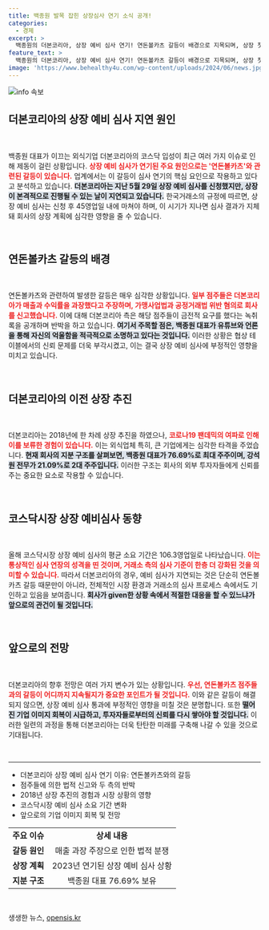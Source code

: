 ```yaml
---
title: 백종원 발목 잡힌 상장심사 연기 소식 공개!
categories:
  - 경제
excerpt: >
  백종원의 더본코리아, 상장 예비 심사 연기! 연돈볼카츠 갈등이 배경으로 지목되며, 상장 첫걸음에 어려움이 예상된다. 과연 앞으로의 행보는? 클릭 후 자세한 내용을 확인하세요!
feature_text: >
  백종원의 더본코리아, 상장 예비 심사 연기! 연돈볼카츠 갈등이 배경으로 지목되며, 상장 첫걸음에 어려움이 예상된다. 과연 앞으로의 행보는? 클릭 후 자세한 내용을 확인하세요!
image: 'https://www.behealthy4u.com/wp-content/uploads/2024/06/news.jpg'
---
```


<p><img src="https://www.behealthy4u.com/wp-content/uploads/2024/06/news.jpg" alt="info 속보" /></p>

<h2 data-ke-size="size26">더본코리아의 상장 예비 심사 지연 원인</h2>

<p data-ke-size="size16">&nbsp;</p>

<p data-ke-size="size16">백종원 대표가 이끄는 외식기업 더본코리아의 코스닥 입성이 최근 여러 가지 이슈로 인해 제동이 걸린 상황입니다. <b><span style="color: #ee2323;">상장 예비 심사가 연기된 주요 원인으로는 '연돈볼카츠'와 관련된 갈등이 있습니다.</span></b> 업계에서는 이 갈등이 심사 연기의 핵심 요인으로 작용하고 있다고 분석하고 있습니다. <b><span style="background-color: #21538527;">더본코리아는 지난 5월 29일 상장 예비 심사를 신청했지만, 상장이 본격적으로 진행될 수 있는 날이 지연되고 있습니다.</span></b> 한국거래소의 규정에 따르면, 상장 예비 심사는 신청 후 45영업일 내에 마쳐야 하며, 이 시기가 지나면 심사 결과가 지체돼 회사의 상장 계획에 심각한 영향을 줄 수 있습니다.</p>

<p data-ke-size="size16">&nbsp;</p>

<h2 data-ke-size="size26">연돈볼카츠 갈등의 배경</h2>

<p data-ke-size="size16">&nbsp;</p>

<p data-ke-size="size16">연돈볼카츠와 관련하여 발생한 갈등은 매우 심각한 상황입니다. <b><span style="color: #ee2323;">일부 점주들은 더본코리아가 매출과 수익률을 과장했다고 주장하며, 가맹사업법과 공정거래법 위반 혐의로 회사를 신고했습니다.</span></b> 이에 대해 더본코리아 측은 해당 점주들이 금전적 요구를 했다는 녹취록을 공개하며 반박을 하고 있습니다. <b><span style="background-color: #21538527;">여기서 주목할 점은, 백종원 대표가 유튜브와 언론을 통해 자신의 억울함을 적극적으로 소명하고 있다는 것입니다.</span></b> 이러한 상황은 협상 테이블에서의 신뢰 문제를 더욱 부각시켰고, 이는 결국 상장 예비 심사에 부정적인 영향을 미치고 있습니다.</p>

<p data-ke-size="size16">&nbsp;</p>

<h2 data-ke-size="size26">더본코리아의 이전 상장 추진</h2>

<p data-ke-size="size16">&nbsp;</p>

<p data-ke-size="size16">더본코리아는 2018년에 한 차례 상장 추진을 하였으나, <b><span style="color: #ee2323;">코로나19 팬데믹의 여파로 인해 이를 보류한 경험이 있습니다.</span></b> 이는 외식업체 특히, 큰 기업에게는 심각한 타격을 주었습니다. <b><span style="background-color: #21538527;">현재 회사의 지분 구조를 살펴보면, 백종원 대표가 76.69%로 최대 주주이며, 강석원 전무가 21.09%로 2대 주주입니다.</span></b> 이러한 구조는 회사의 외부 투자자들에게 신뢰를 주는 중요한 요소로 작용할 수 있습니다.</p>

<p data-ke-size="size16">&nbsp;</p>

<h2 data-ke-size="size26">코스닥시장 상장 예비심사 동향</h2>

<p data-ke-size="size16">&nbsp;</p>

<p data-ke-size="size16">올해 코스닥시장 상장 예비 심사의 평균 소요 기간은 106.3영업일로 나타났습니다. <b><span style="color: #ee2323;">이는 통상적인 심사 연장의 성격을 띤 것이며, 거래소 측의 심사 기준이 한층 더 강화된 것을 의미할 수 있습니다.</span></b> 따라서 더본코리아의 경우, 예비 심사가 지연되는 것은 단순히 연돈볼카츠 갈등 때문만이 아니라, 전체적인 시장 환경과 거래소의 심사 프로세스 속에서도 기인하고 있음을 보여줍니다. <b><span style="background-color: #21538527;">회사가 given한 상황 속에서 적절한 대응을 할 수 있느냐가 앞으로의 관건이 될 것입니다.</span></b></p>

<p data-ke-size="size16">&nbsp;</p>

<h2 data-ke-size="size26">앞으로의 전망</h2>

<p data-ke-size="size16">&nbsp;</p>

<p data-ke-size="size16">더본코리아의 향후 전망은 여러 가지 변수가 있는 상황입니다. <b><span style="color: #ee2323;">우선, 연돈볼카츠 점주들과의 갈등이 어디까지 지속될지가 중요한 포인트가 될 것입니다.</span></b> 이와 같은 갈등이 해결되지 않으면, 상장 예비 심사 통과에 부정적인 영향을 미칠 것은 분명합니다. 또한 <b><span style="background-color: #21538527;">떨어진 기업 이미지 회복이 시급하고, 투자자들로부터의 신뢰를 다시 쌓아야 할 것입니다.</span></b> 이러한 일련의 과정을 통해 더본코리아는 더욱 탄탄한 미래를 구축해 나갈 수 있을 것으로 기대됩니다.</p>

<p data-ke-size="size16">&nbsp;</p>

<hr />

<ul>
  <li>더본코리아 상장 예비 심사 연기 이유: 연돈볼카츠와의 갈등</li>
  <li>점주들에 의한 법적 신고와 두 측의 반박</li>
  <li>2018년 상장 추진의 경험과 시장 상황의 영향</li>
  <li>코스닥시장 예비 심사 소요 기간 변화</li>
  <li>앞으로의 기업 이미지 회복 및 전망</li>
</ul>

<table style="width: 100%; border-collapse: collapse;">
  <tr>
    <td style="text-align: center; height: 17px;"><b>주요 이슈</b></td>
    <td style="text-align: center; height: 17px;"><b>상세 내용</b></td>
  </tr>
  <tr>
    <td style="text-align: center; height: 17px;"><b>갈등 원인</b></td>
    <td style="text-align: center; height: 17px;">매출 과장 주장으로 인한 법적 분쟁</td>
  </tr>
  <tr>
    <td style="text-align: center; height: 17px;"><b>상장 계획</b></td>
    <td style="text-align: center; height: 17px;">2023년 연기된 상장 예비 심사 상황</td>
  </tr>
  <tr>
    <td style="text-align: center; height: 17px;"><b>지분 구조</b></td>
    <td style="text-align: center; height: 17px;">백종원 대표 76.69% 보유</td>
  </tr>
</table> 

<p data-ke-size="size16">&nbsp;</p>
생생한 뉴스, <a href="https://opensis.kr" rel="dofollow">opensis.kr</a>


